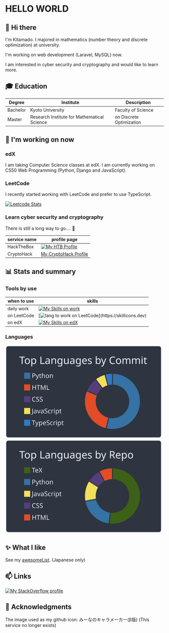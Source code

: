 # HELLO WORLD

## 👋 Hi there

I'm Kitamado. I majored in mathematics (number theory and discrete optimization) at university.

I'm working on web development (Laravel, MySQL) now.

I am interested in cyber security and cryptography and would like to learn more.

## 🎓 Education

| Degree   | Institute                                   | Description              |
| -------- | ------------------------------------------- | ------------------------ |
| Bachelor | Kyoto University                            | Faculty of Science       |
| Master   | Research Institute for Mathematical Science | on Discrete Optimization |

## 🌱 I'm working on now

### edX

I am taking Computer Science classes at edX. I am currently working on CS50 Web Programming (Python, Django and JavaScript).

### LeetCode

I recently started working with LeetCode and prefer to use TypeScript.

[![Leetcode Stats](https://leetcard.jacoblin.cool/Seasawher?ext=activity&theme=nord)](https://leetcode.com/Seasawher/)

### Learn cyber security and cryptography

There is still a long way to go.... :smiling_face_with_tear:

| service name | profile page                                                                                                   |
| ------------ | -------------------------------------------------------------------------------------------------------------- |
| HackTheBox   | [![My HTB Profile](https://www.hackthebox.eu/badge/image/1249528)](https://app.hackthebox.com/profile/1249528) |
| CryptoHack   | [My CryptoHack Profile](https://cryptohack.org/user/seasawher/)                                                |

## :bar_chart: Stats and summary

### Tools by use

| when to use | skills                                                                                              |
| ----------- | --------------------------------------------------------------------------------------------------- |
| daily work  | [![My Skills on work](https://skillicons.dev/icons?i=php,laravel,mysql)](https://skillicons.dev)    |
| on LeetCode | [![lang to work on LeetCode](https://skillicons.dev/icons?i=typescript,,)](https://skillicons.dev) |
| on edX      | [![My Skills on edX](https://skillicons.dev/icons?i=python,django,sqlite)](https://skillicons.dev)  |

### Languages

[![profile summary card, most commit language](profile-summary-card-output/nord_dark/2-most-commit-language.svg)](https://github.com/vn7n24fzkq/github-profile-summary-cards) [![profile summary card, repos per language](profile-summary-card-output/nord_dark/1-repos-per-language.svg)](https://github.com/vn7n24fzkq/github-profile-summary-cards)

## :sparkles: What I like

See my [awesomeList](./awesomeList.md). (Japanese only)

## 📫 Links

[![My StackOverflow profile](https://stackoverflow-readme-profile.johannchopin.fr/profile/19453583?theme=monokai)](https://stackoverflow.com/users/19453583/kitamado?tab=profile)

## :bow: Acknowledgments

The image used as my github icon: みーなのキャラメーカー(β版) (This service no longer exists)
